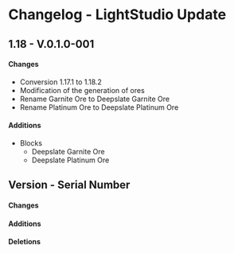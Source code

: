 # Changelog - LightStudio Update
## 1.18 -  V.0.1.0-001

#### Changes
   - Conversion 1.17.1 to 1.18.2
   - Modification of the generation of ores
   - Rename Garnite Ore to Deepslate Garnite Ore
   - Rename Platinum Ore to Deepslate Platinum Ore

#### Additions
   - Blocks
     - Deepslate Garnite Ore
     - Deepslate Platinum Ore
     
## Version -  Serial Number

#### Changes

#### Additions

#### Deletions








